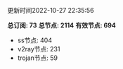 更新时间2022-10-27 22:35:56

**总订阅: 73**
**总节点: 2114**
**有效节点: 694**
- ss节点: 404
- v2ray节点: 231
- trojan节点: 59
